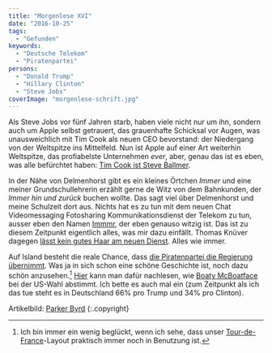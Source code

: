 ```yaml
---
title: "Morgenlese XVI"
date: "2016-10-25"
tags:
  - "Gefunden"
keywords:
  - "Deutsche Telekom"
  - "Piratenpartei"
persons:
  - "Donald Trump"
  - "Hillary Clinton"
  - "Steve Jobs"
coverImage: "morgenlese-schrift.jpg"
---
```


Als Steve Jobs vor fünf Jahren starb, haben viele nicht nur um ihn, sondern auch um Apple selbst getrauert, das grauenhafte Schicksal vor Augen, was unausweichlich mit Tim Cook als neuen CEO bevorstand: der Niedergang von der Weltspitze ins Mittelfeld. Nun ist Apple auf einer Art weiterhin Weltspitze, das profiabelste Unternehmen _ever_, aber, genau das ist es eben, was alle befürchtet haben: [Tim Cook ist Steve Ballmer](https://steveblank.com/2016/10/24/why-tim-cook-is-steve-ballmer-and-why-he-still-has-his-job-at-apple/).

In der Nähe von Delmenhorst gibt es ein kleines Örtchen _Immer_ und eine meiner Grundschullehrerin erzählt gerne de Witz von dem Bahnkunden, der _Immer hin und zurück_ buchen wollte. Das sagt viel über Delmenhorst und meine Schulzeit dort aus. Nichts hat es zu tun mit dem neuen Chat Videomessaging Fotosharing Kommunikationsdienst der Telekom zu tun, ausser eben den Namen [Immmr](https://www.immmr.com), der eben genauso witzig ist. Das ist zu diesem Zeitpunkt eigentlich alles, was mir dazu einfällt. Thomas Knüver dagegen [lässt kein gutes Haar am neuen Dienst](http://www.indiskretionehrensache.de/2016/10/immmr-deutsche-telekom/). Alles wie immer.

Auf Island besteht die reale Chance, dass [die Piratenpartei die Regierung übernimmt](http://www.zeit.de/feature/island-piratenpartei-birgitta-jonsdottir-sigmundur-david-gunnlaugsson-ruecktritt). Was ja in sich schon eine schöne Geschichte ist, noch dazu schön anzusehen.[^1] [Hier](http://www.zeit.de/politik/2016-10/donald-trump-hillary-clinton-befragung) kann man dafür nachlesen, wie [Boaty McBoatface](http://www.nytimes.com/2016/03/22/world/europe/boaty-mcboatface-what-you-get-when-you-let-the-internet-decide.html?_r=0) bei der US-Wahl abstimmt. Ich bette es auch mal ein (zum Zeitpunkt als ich das tue steht es in Deutschland 66% pro Trump und 34% pro Clinton).


Artikelbild: [Parker Byrd](https://unsplash.com/@parkerabyrd) {:.copyright}

[^1]: Ich bin immer ein wenig beglückt, wenn ich sehe, dass unser [Tour-de-France](http://www.zeit.de/sport/tour-de-france.html)\-Layout praktisch immer noch in Benutzung ist.

